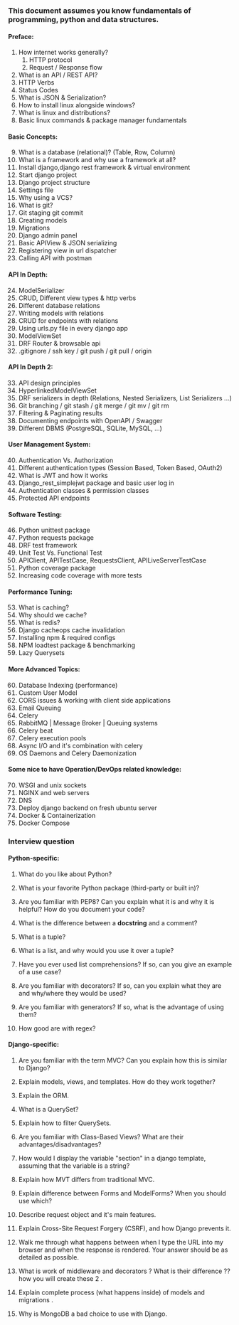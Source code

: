 ### This document assumes you know fundamentals of programming, python and data structures. 

#### Preface:

1. How internet works generally?
    1. HTTP protocol
    2. Request / Response flow
2. What is an API / REST API?
3. HTTP Verbs
4. Status Codes
5. What is JSON & Serialization?
6. How to install linux alongside windows?
7. What is linux and distributions?
8. Basic linux commands & package manager fundamentals


#### Basic Concepts:

9. What is a database (relational)? (Table, Row, Column)
10. What is a framework and why use a framework at all?
11. Install django,django rest framework & virtual environment
12. Start django project
13. Django project structure
14. Settings file
15. Why using a VCS?
16. What is git?
17. Git staging git commit
18. Creating models
19. Migrations
20. Django admin panel
21. Basic APIView & JSON serializing
22. Registering view in url dispatcher
23. Calling API with postman


#### API In Depth:

24. ModelSerializer
25. CRUD, Different view types & http verbs
26. Different database relations
27. Writing models with relations
28. CRUD for endpoints with relations
29. Using urls.py file in every django app
30. ModelViewSet
31. DRF Router & browsable api
32. .gitignore / ssh key / git push / git pull / origin


#### API In Depth 2:

33. API design principles
34. HyperlinkedModelViewSet
35. DRF serializers in depth (Relations, Nested Serializers, List Serializers ...)
36. Git branching / git stash / git merge / git mv / git rm
37. Filtering & Paginating results
38. Documenting endpoints with OpenAPI / Swagger
39. Different DBMS (PostgreSQL, SQLite, MySQL, ...)


#### User Management System:

40. Authentication Vs. Authorization
41. Different authentication types (Session Based, Token Based, OAuth2)
42. What is JWT and how it works
43. Django_rest_simplejwt package and basic user log in
44. Authentication classes & permission classes
45. Protected API endpoints


#### Software Testing:

46. Python unittest package
47. Python requests package
48. DRF test framework
49. Unit Test Vs. Functional Test
50. APIClient, APITestCase, RequestsClient, APILiveServerTestCase
51. Python coverage package
52. Increasing code coverage with more tests


#### Performance Tuning:

53. What is caching?
54. Why should we cache?
55. What is redis?
56. Django cacheops cache invalidation
57. Installing npm & required configs
58. NPM loadtest package & benchmarking
59. Lazy Querysets


#### More Advanced Topics:

60. Database Indexing (performance)
61. Custom User Model
62. CORS issues & working with client side applications
63. Email Queuing
64. Celery
65. RabbitMQ | Message Broker | Queuing systems
66. Celery beat
67. Celery execution pools
68. Async I/O and it's combination with celery
69. OS Daemons and Celery Daemonization


#### Some nice to have Operation/DevOps related knowledge:

70. WSGI and unix sockets
71. NGINX and web servers
72. DNS
72. Deploy django backend on fresh ubuntu server
73. Docker & Containerization
74. Docker Compose

### Interview question
#### Python-specific:

1. What do you like about Python?

2. What is your favorite Python package (third-party or built in)?

3. Are you familiar with PEP8? Can you explain what it is and why it is helpful? How do you document your code?

4. What is the difference between a __docstring__ and a comment?

5. What is a tuple?

6. What is a list, and why would you use it over a tuple?

7. Have you ever used list comprehensions? If so, can you give an example of a use case?

8. Are you familiar with decorators? If so, can you explain what they are and why/where they would be used?

9. Are you familiar with generators? If so, what is the advantage of using them?

10. How good are with regex?

#### Django-specific:

1. Are you familiar with the term MVC? Can you explain how this is similar to Django?

2. Explain models, views, and templates. How do they work together?

3. Explain the ORM.

4. What is a QuerySet?

5. Explain how to filter QuerySets.

6. Are you familiar with Class-Based Views? What are their advantages/disadvantages?

7. How would I display the variable "section" in a django template, assuming that the variable is a string?

8. Explain how MVT differs from traditional MVC.

9. Explain difference between Forms and ModelForms? When you should use which?

10. Describe request object and it's main features.

11. Explain Cross-Site Request Forgery (CSRF), and how Django prevents it.

12. Walk me through what happens between when I type the URL into my browser and when the response is rendered. Your answer should be as detailed as possible. 

13. What is work of middleware and decorators ? What is their difference ?? how you will create these 2 .

14. Explain complete process (what happens inside) of models and migrations .

15. Why is MongoDB a bad choice to use with Django.


